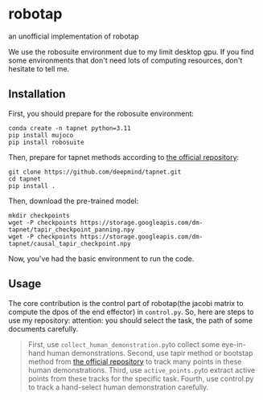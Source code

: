 # robotap

an unofficial implementation of robotap

We use the robosuite environment due to my limit desktop gpu. If you find some environments that don't need lots of computing resources, don't hesitate to tell me.

## Installation

First, you should prepare for the robosuite environment:
```
conda create -n tapnet python=3.11
pip install mujoco
pip install robosuite
```
Then, prepare for tapnet methods according to [the official repository](https://github.com/google-deepmind/tapnet):
```
git clone https://github.com/deepmind/tapnet.git
cd tapnet
pip install .
```
Then, download the pre-trained model:
```
mkdir checkpoints
wget -P checkpoints https://storage.googleapis.com/dm-tapnet/tapir_checkpoint_panning.npy
wget -P checkpoints https://storage.googleapis.com/dm-tapnet/causal_tapir_checkpoint.npy
```
Now, you've had the basic environment to run the code.

## Usage
The core contribution is the control part of robotap(the jacobi matrix to compute the dpos of the end effector) in `control.py`. So, here are steps to use my repository:
attention: you should select the task, the path of some documents carefully.
>First, use `collect_human_demonstration.py`to collect some eye-in-hand human demonstrations.
>Second, use tapir method or bootstap method from [the official repository](https://github.com/google-deepmind/tapnet) to track many points in these human demonstrations.
>Third, use `active_points.py`to extract active points from these tracks for the specific task.
>Fourth, use control.py to track a hand-select human demonstration carefully.

